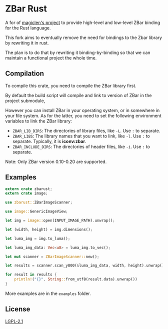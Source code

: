 ZBar Rust
====================

A for of [magiclen's project](https://github.com/magiclen/zbar-rust) to provide high-level and low-level ZBar binding for the Rust language.

This fork aims to eventually remove the need for bindings to the Zbar library by rewriting it in rust.

The plan is to do that by rewriting it binding-by-binding so that we can maintain a functional project the whole time.

## Compilation

To compile this crate, you need to compile the ZBar library first. 

By default the build script will compile and link to version of ZBar in the project submodule,

However you can install ZBar in your operating system, or in somewhere in your file system. As for the latter, you need to set the following environment variables to link the ZBar library:

* `ZBAR_LIB_DIRS`: The directories of library files, like `-L`. Use `:` to separate.
* `ZBAR_LIBS`: The library names that you want to link, like `-l`. Use `:` to separate. Typically, it is **iconv:zbar**.
* `ZBAR_INCLUDE_DIRS`: The directories of header files, like `-i`. Use `:` to separate.

Note: Only ZBar version 0.10-0.20 are supported.

## Examples

```rust
extern crate zbarust;
extern crate image;

use zbarust::ZBarImageScanner;

use image::GenericImageView;

let img = image::open(INPUT_IMAGE_PATH).unwrap();

let (width, height) = img.dimensions();

let luma_img = img.to_luma();

let luma_img_data: Vec<u8> = luma_img.to_vec();

let mut scanner = ZBarImageScanner::new();

let results = scanner.scan_y800(&luma_img_data, width, height).unwrap();

for result in results {
    println!("{}", String::from_utf8(result.data).unwrap())
}
```

More examples are in the `examples` folder.

## License

[LGPL-2.1](LICENSE)